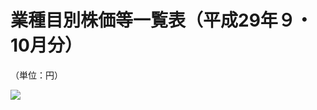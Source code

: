 # 業種目別株価等一覧表（平成29年９・10月分）

（単位：円）

![](https://www.nta.go.jp/tmp/803878da-d4eb-4d41-94a7-ddd1ae7ddac2/images/126f65569f23e2644ef894e5bef79b0d1daa32f1785c9f449e8fcb1f4d2f559d.jpg)